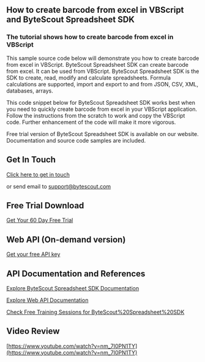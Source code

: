 ## How to create barcode from excel in VBScript and ByteScout Spreadsheet SDK

### The tutorial shows how to create barcode from excel in VBScript

This sample source code below will demonstrate you how to create barcode from excel in VBScript. ByteScout Spreadsheet SDK can create barcode from excel. It can be used from VBScript. ByteScout Spreadsheet SDK is the SDK to create, read, modify and calculate spreadsheets. Formula calculations are supported, import and export to and from JSON, CSV, XML, databases, arrays.

This code snippet below for ByteScout Spreadsheet SDK works best when you need to quickly create barcode from excel in your VBScript application. Follow the instructions from the scratch to work and copy the VBScript code. Further enhancement of the code will make it more vigorous.

Free trial version of ByteScout Spreadsheet SDK is available on our website. Documentation and source code samples are included.

## Get In Touch

[Click here to get in touch](https://bytescout.zendesk.com/hc/en-us/requests/new?subject=ByteScout%20Spreadsheet%20SDK%20Question)

or send email to [support@bytescout.com](mailto:support@bytescout.com?subject=ByteScout%20Spreadsheet%20SDK%20Question) 

## Free Trial Download

[Get Your 60 Day Free Trial](https://bytescout.com/download/web-installer?utm_source=github-readme)

## Web API (On-demand version)

[Get your free API key](https://pdf.co/documentation/api?utm_source=github-readme)

## API Documentation and References

[Explore ByteScout Spreadsheet SDK Documentation](https://bytescout.com/documentation/index.html?utm_source=github-readme)

[Explore Web API Documentation](https://pdf.co/documentation/api?utm_source=github-readme)

[Check Free Training Sessions for ByteScout%20Spreadsheet%20SDK](https://academy.bytescout.com/)

## Video Review

[https://www.youtube.com/watch?v=nm_7I0PN1TY](https://www.youtube.com/watch?v=nm_7I0PN1TY)